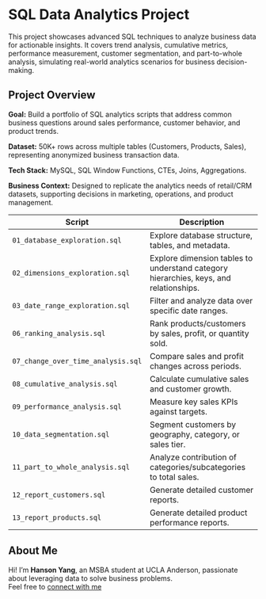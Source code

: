 # SQL Data Analytics Project
This project showcases advanced SQL techniques to analyze business data for actionable insights.
It covers trend analysis, cumulative metrics, performance measurement, customer segmentation, and part-to-whole analysis, simulating real-world analytics scenarios for business decision-making.

## Project Overview
**Goal:** Build a portfolio of SQL analytics scripts that address common business questions around sales performance, customer behavior, and product trends.

**Dataset:** 50K+ rows across multiple tables (Customers, Products, Sales), representing anonymized business transaction data.

**Tech Stack:** MySQL, SQL Window Functions, CTEs, Joins, Aggregations.

**Business Context:** Designed to replicate the analytics needs of retail/CRM datasets, supporting decisions in marketing, operations, and product management.

| Script                             | Description                                                      |
| ---------------------------------- | ---------------------------------------------------------------- |
| `01_database_exploration.sql`      | Explore database structure, tables, and metadata.                |
| `02_dimensions_exploration.sql`    | Explore dimension tables to understand category hierarchies, keys, and relationships.                |
| `03_date_range_exploration.sql`    | Filter and analyze data over specific date ranges.               |
| `06_ranking_analysis.sql`          | Rank products/customers by sales, profit, or quantity sold.      |
| `07_change_over_time_analysis.sql` | Compare sales and profit changes across periods.                 |
| `08_cumulative_analysis.sql`       | Calculate cumulative sales and customer growth.                  |
| `09_performance_analysis.sql`      | Measure key sales KPIs against targets.                          |
| `10_data_segmentation.sql`         | Segment customers by geography, category, or sales tier.         |
| `11_part_to_whole_analysis.sql`    | Analyze contribution of categories/subcategories to total sales. |
| `12_report_customers.sql`          | Generate detailed customer reports.                              |
| `13_report_products.sql`           | Generate detailed product performance reports.                   |


## About Me

Hi! I’m **Hanson Yang**, an MSBA student at UCLA Anderson, passionate about leveraging data to solve business problems.  
Feel free to [connect with me](https://www.linkedin.com/in/hansony)
